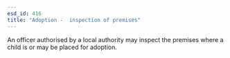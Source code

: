 ```yaml
---
esd_id: 416
title: "Adoption -  inspection of premises"
---
```


An officer authorised by a local authority may inspect the premises where a child is or may be placed for adoption.

